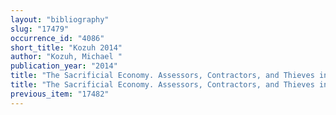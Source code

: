 ```yaml
---
layout: "bibliography"
slug: "17479"
occurrence_id: "4086"
short_title: "Kozuh 2014"
author: "Kozuh, Michael "
publication_year: "2014"
title: "The Sacrificial Economy. Assessors, Contractors, and Thieves in the Management of Sacrificial Sheep at the Eanna Temple of Uruk (ca. 625-520 B.C.), Explorations in Ancient Near Eastern Civilizations 2 (Winona Lake)"
title: "The Sacrificial Economy. Assessors, Contractors, and Thieves in the Management of Sacrificial Sheep at the Eanna Temple of Uruk (ca. 625-520 B.C.), Explorations in Ancient Near Eastern Civilizations 2 (Winona Lake)"
previous_item: "17482"
---
```

